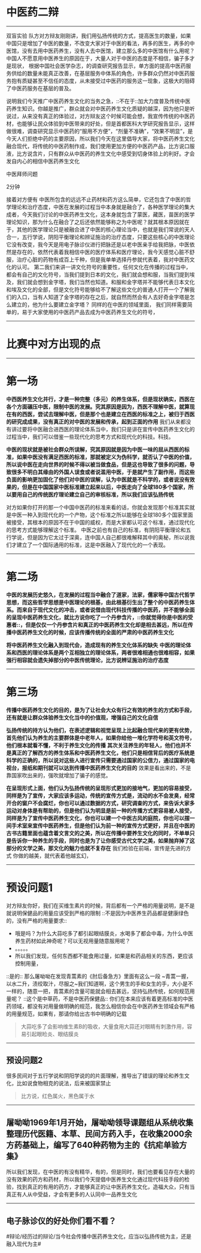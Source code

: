 # 中医药二辩
- - - -
双盲实验
队方对方辩友刚刚讲，我们用弘扬传统的方式，提高医生的数量，如果中国只是增加了中医的数量，不改变大家对于中医的看法，再多的医生，再多的中医馆，没有去用中医药养生，没有人去中医馆，建立那么多的中医馆有什么用呢？
中国人不愿意用中医养生的原因在于，大量人对于中医的态度是不相信，骗子多才是现状，
根据中国社会医学杂志，的调查研究报告显示，单方面的提高中医药服务供给的数量未能真正改善，在基层服务中体系的角色，许多群众仍然对中医药服务抱有质疑甚至不信任的态度，从未接受过中医药的服务这一现象，这极大的阻碍了中医药服务在基层的普及。

说明我们今天推广中医药养生文化的当务之急，::不在于::加大力度普及传统中医药养生知识。你越是推广，群众就会对中医药养生文化质疑的越深，因为他只是听说过，从来没有真正的体验过，对方辩友这个时候可能会想，我宣传传统的中医药材，也能够让民众体验到中医带来的好处，但是首都医科大学研究报告显示，这样做很难，调查研究显示中医药的“服用不方便”，“剂量不准确”，“效果不明显”，是今天人们拒绝中药的主要原因，所以我们今天在这里倡导大家，将中医药养生文化融合现代，将传统的中医药制作成，我们使用更加方便的中医药产品，比方说口服液，比方说含片，只有群众从中医药的养生文化中感受到切身体验上的利好。才会发自内心的相信中医药养生文化

中医拜师问题


2分钟

接着对方便有
中医所包含的远远不止药材和药方这么简单，它还包含了中医的哲学理论和治疗态度，中医在发展的过程当中本身就是融合了，各种医学理论的集大成者，今天我们讨论的中医药养生文化，这本身就包含了蒙医，藏医，苗医的医学理论知识，那为什么在融合了之后还依然能够称之为中医呢？就其根本原因就在于，其他的医学理论只是被融合进了中医的核心理论当中，也就是我们常说的天人合一，五行学说，阴阳平衡理论和辨证施治的治疗态度，只要这些核心的中医理论它没有改变，我今天是用电子脉诊仪进行把脉还是以老中医亲手给我把脉，中医依然是存在的，依然代表着我相信中医的医疗体系和医疗理论，我今天感觉心脏不舒服，治疗心脏的药物有成百上千种，但是我单单选择丹参就代表着，我对中医药文化的认可。
第二我们来讲一讲文化符号的重要性，任何文化在传播的过程当中，都会有自己的文化符号，当我们提到日本的文化，我们就会想和服，当我们提到埃及，我们就会想到金字塔，我们当然也知道。和服和金字塔并不能够代表日本文化和埃及文化的全部，但是文化符号能够给不了解这些文化的普通人打开一个了解我们的入口，当有人知道了金字塔的存在之后，就自然而然会有人去好奇金字塔是怎么建立的，他为什么要建立金字塔？
同样的在中医的领域里面，
我们同样需要简单的，易于大家使用的中医药产品去成为中医药养生文化的符号，



- - - -
# 比赛中对方出现的点
- - - -
# 第一场
**中西医养生文化并行，才是一种完整（多元）的养生体系，但是现状确实，西医在各个方面碾压中医，限制中医的发展。究其原因是因为，西医不理解中医，就算现在有的西医，尝试去理解中医，但是那个也是建立在西医的标准之上，被归于西医的研究成成果，没有真正的对中医的发展和传承，起到正面的作用**
我们从来都没有讲过要将中医融合进西医的理论体系当中，我们只是讲在宣传中医药养生文化的过程当中，我们可以借鉴一些现代化的思考方式和现代化的科技。科技。





**中医的现状就是被社会群众所误解，究其原因就是因为中医一味的屈从西医的标准，如果中医没有满足西医的标准，那就被定义为伪科学，就否认了中医的价值，所以说中医在走向世界的时候不得以被当做食品，但是这也导致了很多的问题，导致很多不明白其缘由的外国人误食或者说滥用中医，于是就产生了副作用，而这些负面的影响更加固化了他们对中医的误解，认为中医就是不科学的，或者说没有效果的，但是在中国国家中医标准建立起来以后，中医走向了全球180多个国家，所以要用自己的传统医疗理论建立自己的审核标准，所以我们应该弘扬传统**

对方如果你打开的那一个中国中医药的标准来看的话，你就会发现那个标准其实就是中医一种入到现代化的一个产物，这个标准之所以能够在全球180多个国家里面被接受，其根本的原因不在于中国的威权，而是大家都认可这个标准，通过现代化的思考方式能够理解这个标准。
中医之前也有自己的标准，有阴阳平衡理论和五行学说，但是因为它太过于深奥，连中国人自己都很难解释其中的奥秘，所以说我们才建立了一个国际通用的标准，这是中医融入了现代化的一个表现。

- - - -
# 第二场
**中医的发展历史悠久，在发展的过程当中融合了道家，法家，儒家等中国古代哲学思想，而这些哲学思想是中医理论的根基，由此根基衍生出了整个的中医药养生体系。而来自于现代文化的冲击，或者说借由现代科技传播的中医药，并不能够全面的呈现中医药养生文化，就比方说你吃了一个丹参含片，::你就觉得你是中医的受惠者::，但是仅仅一个丹参含片和真正的中医药养生文化却是相去甚远，所以在传播中医药养生文化的时候，应该传播传统的全面的严肃的中医药养生文化**

**将中医药养生文化融入到现代会，造成现有的养生文化体系的缺失**
**中医的理论体系和西医的理论体系是两个互相独立的理论体系，两者很难相通也很难相容，如果强行相容就会遗失掉部分的中医传统理论，比方说辨证施治的治疗态度**



- - - -
# 第三场
**传播中医药养生文化的目的，是为了让社会大众有行之有效的养生的方式和手段，还有就是让群众体验养生文化当中的价值观，增强自己的文化自信**

**弘扬传统的持方认为他们，在表述逻辑和视觉呈现上比起融合现代来的更有优势，首先他们认为养生的主要群体是中老年人，如果你给他一堆化学符号和英文符号，他们根本就看不懂，不利于养生文化的传播**
**其次关注养生的年轻人，他们也并不是真正的了解西方的养生体系和中医药养生文化，他们只是相信背后的医疗系统是科学的正确的，所以说对这些人进行宣传只需要通过国家的公信力，通过国家的电视台，报纸和期刊就可以达到传播中医药养生文化的目的**
效果是看出来的，不是靠国家吹出来的，强吹就增加了骗子的感觉。

**在呈现形式上面，他们认为弘扬传统的呈现形式更加的接地气，更加的容易接受，同样是为了宣传，大家应该多运动，传统的宣传方式是，流动的水不会发臭，经常开合的窗户不会腐烂，你也可以通过数据的方式，研究调查的方式，来告诉大家多运动对身体是有帮助的，但是他们认为明显是前一种的传播方式更容易被人接受，同样是为了宣传中医药养生文化，你也可以建一个中医古风的庭院，你也可以摆一间手术室来宣传中医药养生，但是他们认为前一种的宣传方式更好，并且在中医的古书古籍里面也蕴含着文言文的之美，所以在传播中要养生文化的同时，不单单只是告诉你一种养生的手段，同时也是为了让你感受古代文学之美，如果抛弃掉了这部分的文学之美，那文化的魅力也就不复存在**
我们检验在前端，宣传是先进的方式
你做的越美，就代表着他越玄幻，
- - - -



# 预设问题1 
对方辩友你好，我们在买维生素片的时候，背后都有一个严格的用量说明，是不是就说明保健品的用量应该受到严格的限制
::不是因为中医养生药品都是健康绿色的，没有严格的用量要求::
* 哦是吗？为什么大蒜吃多了都引起眼结膜炎，水喝多了都会中毒，为什么中医养生药材如此神奇呢？可以无视用量随意服用呢？
* 。。。。。
* 所以我们发现，任何东西都不能食用过量，如果是和药品相关的东西，更应该控制用量，

::是的::
那么屠呦呦在发现青蒿素的《肘后备急方》里面有这么一段 ~青蒿一握，以水二升，渍绞取汁，尽服之~我们知道啊，这个男生的手和女生的手，大小是不一样的，随意一把，青蒿素的含量可能就会相去甚远，坚持弘扬传统，如何规范用量呢？
::这个是中草药，不是中医药保健品::
你们在本来应该有着更高标准的中医药领域，都没有对用量做明确的规范，我怎么相信你会在中医药养生领域会有严格的用量规范，如果有，那请你给出古书中明确的记载


> 大蒜吃多了会影响维生素B的吸收，大量食用大蒜还对眼睛有刺激作用，容易引起眼睑炎、眼结膜炎  
- - - -
## 预设问题2
很多民间对于五行学说和阴阳学说的的片面理解，推导出了错误的理论和养生文化，比如说食物相克的说法，后来被国家禁止
> 比方说，红色属火，黑色属于水  



- - - -
## 屠呦呦1969年1月开始，屠呦呦领导课题组从系统收集整理历代医籍、本草、民间方药入手，在收集2000余方药基础上，编写了640种药物为主的《抗疟单验方 集》
所以我们发现，在中医的有没有精华，有的，但是同时，我们也要看见存在大量的没有效果的药方和药材，所以我们今天提倡中医养生文化通过现代科技手段的检验，找到真正的有用的药方，才能够真正的让中医药养生文化，造福大众，只有当真正有人从中受益，才会有更多的人认同中一品养生文化



- - - -
## 电子脉诊仪的好处你们看不看？





#辩论/经历过的辩论/当今社会传播中医药养生文化，应当以弘扬传统为主，还是融入现代为主#








